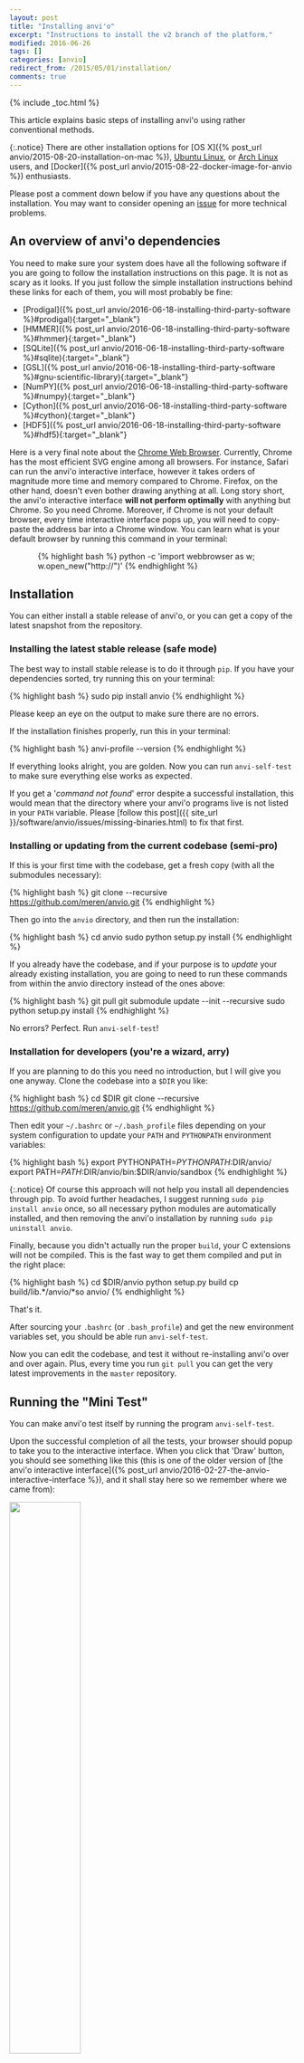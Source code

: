 ```yaml
---
layout: post
title: "Installing anvi'o"
excerpt: "Instructions to install the v2 branch of the platform."
modified: 2016-06-26 
tags: []
categories: [anvio]
redirect_from: /2015/05/01/installation/
comments: true
---
```


{% include _toc.html %}

This article explains basic steps of installing anvi'o using rather conventional methods.

{:.notice}
There are other installation options for [OS X]({% post_url anvio/2015-08-20-installation-on-mac %}), [Ubuntu Linux](https://gist.github.com/meren/f1e674f774a30a209d82), or [Arch Linux](https://gist.github.com/meren/f2f247f78a6402e3370ea929de1d3510) users, and [Docker]({% post_url anvio/2015-08-22-docker-image-for-anvio %}) enthusiasts.

Please post a comment down below if you have any questions about the installation. You may want to consider opening an <a href="https://github.com/meren/anvio/issues">issue</a> for more technical problems.


## An overview of anvi'o dependencies

You need to make sure your system does have all the following software if you are going to follow the installation instructions on this page. It is not as scary as it looks. If you just follow the simple installation instructions behind these links for each of them, you will most probably be fine:

* [Prodigal]({% post_url anvio/2016-06-18-installing-third-party-software %}#prodigal){:target="_blank"}
* [HMMER]({% post_url anvio/2016-06-18-installing-third-party-software %}#hmmer){:target="_blank"}
* [SQLite]({% post_url anvio/2016-06-18-installing-third-party-software %}#sqlite){:target="_blank"}
* [GSL]({% post_url anvio/2016-06-18-installing-third-party-software %}#gnu-scientific-library){:target="_blank"}
* [NumPY]({% post_url anvio/2016-06-18-installing-third-party-software %}#numpy){:target="_blank"}
* [Cython]({% post_url anvio/2016-06-18-installing-third-party-software %}#cython){:target="_blank"}
* [HDF5]({% post_url anvio/2016-06-18-installing-third-party-software %}#hdf5){:target="_blank"}

Here is a very final note about the [Chrome Web Browser](https://www.google.com/chrome/browser/desktop/).  Currently, Chrome has the most efficient SVG engine among all browsers. For instance, Safari can run the anvi'o interactive interface, however it takes orders of magnitude more time and memory compared to Chrome. Firefox, on the other hand, doesn't even bother drawing anything at all. Long story short, the anvi'o interactive interface __will not perform optimally__ with anything but Chrome. So you need Chrome. Moreover, if Chrome is not your default browser, every time interactive interface pops up, you will need to copy-paste the address bar into a Chrome window. You can learn what is your default browser by running this command in your terminal:

<div style="padding-left:50px">
{% highlight bash %}
python -c 'import webbrowser as w; w.open_new("http://")'
{% endhighlight %}
</div>

## Installation

You can either install a stable release of anvi'o, or you can get a copy of the latest snapshot from the repository.

### Installing the latest stable release (safe mode)

The best way to install stable release is to do it through `pip`. If you have your dependencies sorted, try running this on your terminal:

{% highlight bash %}
sudo pip install anvio
{% endhighlight %}

Please keep an eye on the output to make sure there are no errors.

If the installation finishes properly, run this in your terminal:

{% highlight bash %}
anvi-profile --version
{% endhighlight %}

If everything looks alright, you are golden. Now you can run `anvi-self-test` to make sure everything else works as expected.

If you get a '*command not found*' error despite a successful installation, this would mean that the directory where your anvi'o programs live is not listed in your `PATH` variable. Please [follow this post]({{ site_url }}/software/anvio/issues/missing-binaries.html) to fix that first.


### Installing or updating from the current codebase (semi-pro)

If this is your first time with the codebase, get a fresh copy (with all the submodules necessary):

{% highlight bash %}
git clone --recursive https://github.com/meren/anvio.git
{% endhighlight %}

Then go into the `anvio` directory, and then run the installation:

{% highlight bash %}
cd anvio
sudo python setup.py install
{% endhighlight %}

If you already have the codebase, and if your purpose is to _update_ your already existing installation, you are going to need to run these commands from within the anvio directory instead of the ones above:

{% highlight bash %}
git pull
git submodule update --init --recursive
sudo python setup.py install
{% endhighlight %}

No errors? Perfect. Run `anvi-self-test`!

### Installation for developers (you're a wizard, arry)

If you are planning to do this you need no introduction, but I will give you one anyway. Clone the codebase into a `$DIR` you like:

{% highlight bash %}
cd $DIR
git clone --recursive https://github.com/meren/anvio.git
{% endhighlight %}

Then edit your `~/.bashrc` or `~/.bash_profile` files depending on your system configuration to update your `PATH` and `PYTHONPATH` environment variables:

{% highlight bash %}
export PYTHONPATH=$PYTHONPATH:$DIR/anvio/
export PATH=$PATH:$DIR/anvio/bin:$DIR/anvio/sandbox
{% endhighlight %}

{:.notice}
Of course this approach will not help you install all dependencies through pip. To avoid further headaches, I suggest running `sudo pip install anvio` once, so all necessary python modules are automatically installed, and then removing the anvi'o installation by running `sudo pip uninstall anvio`.

Finally, because you didn't actually run the proper `build`, your C extensions will not be compiled. This is the fast way to get them compiled and put in the right place:

{% highlight bash %}
cd $DIR/anvio
python setup.py build
cp build/lib.*/anvio/*so anvio/
{% endhighlight %}

That's it.

After sourcing your `.bashrc` (or `.bash_profile`) and get the new environment variables set, you should be able run `anvi-self-test`.

Now you can edit the codebase, and test it without re-installing anvi'o over and over again. Plus, every time you run `git pull` you can get the very latest improvements in the `master` repository.

## Running the "Mini Test"

You can make anvi'o test itself by running the program `anvi-self-test`.

Upon the successful completion of all the tests, your browser should popup to take you to the interactive interface. When you click that 'Draw' button, you should see something like this (this is one of the older version of [the anvi'o interactive interface]({% post_url anvio/2016-02-27-the-anvio-interactive-interface %}), and it shall stay here so we remember where we came from):

<div class="centerimg">
<a href="{{ site.url }}/images/anvio/misc/mini-test-screenshot.png"><img src="{{ site.url }}/images/anvio/misc/mini-test-screenshot.png" width="50%" /></a>
</div>

All fine? Perfect! Now you have a running installation of anvi'o!

It is time to go through the [tutorial]({% post_url anvio/2016-06-22-anvio-tutorial-v2 %}), or take a look at [all the other posts on the platform]({{ site.url }}/software/anvio).
